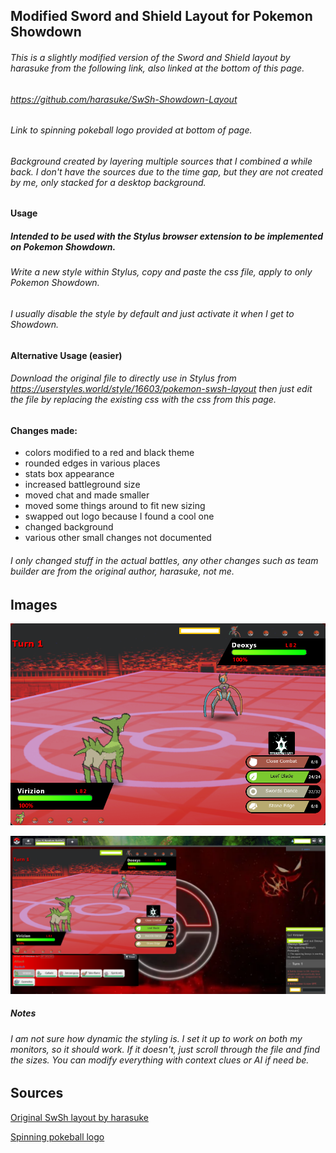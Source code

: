 ## Modified Sword and Shield Layout for Pokemon Showdown


###### This is a slightly modified version of the Sword and Shield layout by harasuke from the following link, also linked at the bottom of this page.
###### https://github.com/harasuke/SwSh-Showdown-Layout

###### Link to spinning pokeball logo provided at bottom of page.

###### Background created by layering multiple sources that I combined a while back. I don't have the sources due to the time gap, but they are not created by me, only stacked for a desktop background.
 
#### Usage
##### Intended to be used with the Stylus browser extension to be implemented on Pokemon Showdown. 
###### Write a new style within Stylus, copy and paste the css file, apply to only Pokemon Showdown.
###### I usually disable the style by default and just activate it when I get to Showdown.

#### Alternative Usage (easier)
###### Download the original file to directly use in Stylus from https://userstyles.world/style/16603/pokemon-swsh-layout then just edit the file by replacing the existing css with the css from this page. 

#### Changes made:
* colors modified to a red and black theme
* rounded edges in various places
* stats box appearance 
* increased battleground size
* moved chat and made smaller
* moved some things around to fit new sizing
* swapped out logo because I found a cool one
* changed background
* various other small changes not documented
###### I only changed stuff in the actual battles, any other changes such as team builder are from the original author, harasuke, not me.

## Images

![This is an alt text.](https://raw.githubusercontent.com/C-Lee-Hamilton/Showdown-Layout/main/preview1.png "This is a sample image.")

![This is an alt text.](https://raw.githubusercontent.com/C-Lee-Hamilton/Showdown-Layout/main/preview2.png "This is a sample image.")

##### Notes
###### I am not sure how dynamic the styling is. I set it up to work on both my monitors, so it should work. If it doesn't, just scroll through the file and find the sizes. You can modify everything with context clues or AI if need be. 

## Sources

[Original SwSh layout by harasuke](https://github.com/harasuke/SwSh-Showdown-Layout)

[Spinning pokeball logo](https://dribbble.com/shots/2859472-go-animation)


